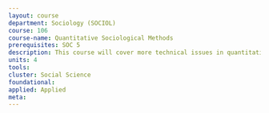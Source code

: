 ```yaml
---
layout: course 
department: Sociology (SOCIOL)
course: 106
course-name: Quantitative Sociological Methods
prerequisites: SOC 5
description: This course will cover more technical issues in quantitative research methods, and will include, according to discretion of instructor, a practicum in data collection and/or analysis. Recommended for students interested in graduate work in sociology or research careers.
units: 4
tools: 
cluster: Social Science
foundational: 
applied: Applied
meta: 
---
```

